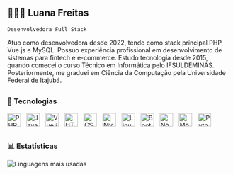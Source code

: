 ## 👩🏻‍💻 Luana Freitas
`Desenvolvedora Full Stack`

Atuo como desenvolvedora desde 2022, tendo como stack principal PHP, Vue.js e MySQL. Possuo experiência profissional em desenvolvimento de sistemas para fintech e e-commerce. Estudo tecnologia desde 2015, quando comecei o curso Técnico em Informática pelo IFSULDEMINAS. Posteriormente, me graduei em Ciência da Computação pela Universidade Federal de Itajubá.

##

### 🤖 Tecnologias

<img 
  align="left" 
  alt="PHP" 
  title="PHP" 
  width="30px" 
  style="padding-right: 10px;" 
  src="https://cdn.jsdelivr.net/gh/devicons/devicon@latest/icons/php/php-original.svg" />

<img 
  align="left" 
  alt="JavaScript" 
  title="JavaScript" 
  width="30px" 
  style="padding-right: 10px;"
  src="https://cdn.jsdelivr.net/gh/devicons/devicon@latest/icons/javascript/javascript-original.svg" />
  
 <img   
  align="left" 
  alt="Vue.js" 
  title="Vue.js" 
  width="30px" 
  style="padding-right: 10px;" 
  src="https://cdn.jsdelivr.net/gh/devicons/devicon@latest/icons/vuejs/vuejs-original.svg" />

<img 
  align="left" 
  alt="HTML" 
  title="HTML" 
  width="30px" 
  style="padding-right: 10px;" 
  src="https://cdn.jsdelivr.net/gh/devicons/devicon@latest/icons/html5/html5-original.svg" />
  
<img 
  align="left" 
  alt="CSS" 
  title="CSS" 
  width="30px" 
  style="padding-right: 10px;" 
  src="https://cdn.jsdelivr.net/gh/devicons/devicon@latest/icons/css3/css3-original.svg" />

<img
  align="left" 
  alt="MySQL" 
  title="MySQL" 
  width="30px" 
  style="padding-right: 10px;"
  src="https://cdn.jsdelivr.net/gh/devicons/devicon@latest/icons/mysql/mysql-original.svg" />
  
<img
  align="left" 
  alt="Linux" 
  title="Linux" 
  width="30px" 
  style="padding-right: 10px;"
  src="https://cdn.jsdelivr.net/gh/devicons/devicon@latest/icons/linux/linux-original.svg" />
                
<img 
  align="left" 
  alt="Bootstrap" 
  title="Bootstrap" 
  width="30px" 
  style="padding-right: 10px;"
  src="https://cdn.jsdelivr.net/gh/devicons/devicon@latest/icons/bootstrap/bootstrap-original.svg" />

<img 
  align="left" 
  alt="Node.js" 
  title="Node.js" 
  width="30px" 
  style="padding-right: 10px;"
  src="https://cdn.jsdelivr.net/gh/devicons/devicon@latest/icons/nodejs/nodejs-original.svg" />

<img
  align="left" 
  alt="MongoDB" 
  title="MongoDB" 
  width="30px" 
  style="padding-right: 10px;"
  src="https://cdn.jsdelivr.net/gh/devicons/devicon@latest/icons/mongodb/mongodb-original.svg" />
          
<img 
  align="left" 
  alt="Python" 
  title="Python" 
  width="30px" 
  style="padding-right: 10px;"
  src="https://cdn.jsdelivr.net/gh/devicons/devicon@latest/icons/python/python-original.svg" />

<br>
<br>

##

### 📊 Estatísticas
![Linguagens mais usadas](https://github-readme-stats.vercel.app/api/top-langs/?username=luanacassiaf&layout=donut&custom_title=Principais+Linguagens+no+GitHub&theme=aura)
